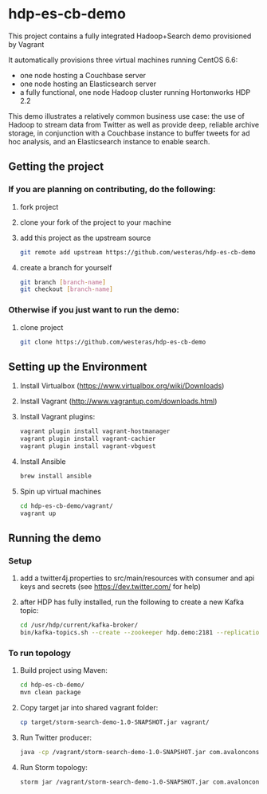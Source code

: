 # hdp-es-cb-demo

This project contains a fully integrated Hadoop+Search demo provisioned by Vagrant

It automatically provisions three virtual machines running CentOS 6.6:
* one node hosting a Couchbase server
* one node hosting an Elasticsearch server
* a fully functional, one node Hadoop cluster running Hortonworks HDP 2.2

This demo illustrates a relatively common business use case: the use of Hadoop to stream data from Twitter as well as provide deep, reliable archive storage, in conjunction with a Couchbase instance to buffer tweets for ad hoc analysis, and an Elasticsearch instance to enable search.

## Getting the project
### If you are planning on contributing, do the following:

1. fork project
2. clone your fork of the project to your machine
3. add this project as the upstream source

    ```sh
    git remote add upstream https://github.com/westeras/hdp-es-cb-demo
    ```
4. create a branch for yourself

    ```sh
    git branch [branch-name]
    git checkout [branch-name]
    ```

### Otherwise if you just want to run the demo:

1. clone project

   ```sh
   git clone https://github.com/westeras/hdp-es-cb-demo
   ```

## Setting up the Environment

1. Install Virtualbox (https://www.virtualbox.org/wiki/Downloads)
2. Install Vagrant (http://www.vagrantup.com/downloads.html)
3. Install Vagrant plugins:

   ```sh
   vagrant plugin install vagrant-hostmanager
   vagrant plugin install vagrant-cachier
   vagrant plugin install vagrant-vbguest
   ```
   
4. Install Ansible

   ```sh
   brew install ansible
   ```

5. Spin up virtual machines

   ```sh
   cd hdp-es-cb-demo/vagrant/
   vagrant up
   ```
   
## Running the demo

### Setup

1. add a twitter4j.properties to src/main/resources with consumer and api keys and secrets (see https://dev.twitter.com/ for help)
2. after HDP has fully installed, run the following to create a new Kafka topic:

   ```sh
   cd /usr/hdp/current/kafka-broker/
   bin/kafka-topics.sh --create --zookeeper hdp.demo:2181 --replication-factor 1 --partitions 1 --topic twitter
   ```

### To run topology

1. Build project using Maven:

   ```sh
   cd hdp-es-cb-demo/
   mvn clean package
   ```

2. Copy target jar into shared vagrant folder:

   ```sh
   cp target/storm-search-demo-1.0-SNAPSHOT.jar vagrant/
   ```

2. Run Twitter producer:

   ```sh
   java -cp /vagrant/storm-search-demo-1.0-SNAPSHOT.jar com.avalonconsult.TwitterProducer <query terms>
   ```

3. Run Storm topology:

   ```sh
   storm jar /vagrant/storm-search-demo-1.0-SNAPSHOT.jar com.avalonconsult.TwitterIngestTopology
   ```
